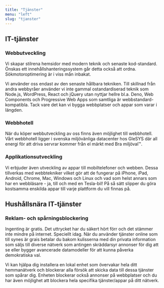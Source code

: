 ```yaml
---
title: "Tjänster"
menu: "left"
slug: "tjanster"
---
```


## IT-tjänster

### Webbutveckling

Vi skapar stilrena hemsidor med modern teknik och senaste kod-standard. Önskas ett innehållshanteringssystem går detta också att ordna. Sökmotoroptimering är i viss mån inbakat.

Vi använder oss endast av den senaste hållbara tekniken. Till skillnad från andra webbyråer använder vi inte gammal ostandardiserad teknik som Node.js, WordPress, React och jQuery utan nyttjar hellre bl.a. Deno, Web Components och Progressive Web Apps som samtliga är webbstandard-kompatibla. Tack vare det kan vi bygga webbplatser och appar som varar i längden.

### Webbhotell

När du köper webbutveckling av oss finns även möjlighet till webbhotell. Vårt webbhotell ligger i svenska miljövänliga datacenter hos GleSYS där all energi för att driva servrar kommer från el märkt med Bra miljöval™.

### Applikationsutveckling

Vi erbjuder även utveckling av appar till mobiltelefoner och webben. Dessa tillverkas med webbtekniker vilket gör att de fungerar på iPhone, iPad, Android, Chrome, Mac, Windows och Linux och vad som helst annars som har en webbläsare - ja, till och med en Tesla-bil! På så sätt slipper du göra kostsamma enskilda appar till varje plattform du vill finnas på.

## Hushållsnära IT-tjänster

### Reklam- och spårningsblockering

Ingenting är gratis. Det uttrycket har du säkert hört förr och det stämmer inte mindre på internet. Speciellt idag. När du använder tjänster online som till synes är grais betalar du bakom kulisserna med din privata information som säljs till diverse nätverk som antingen skräddarsyr annonser för dig att se eller bygger avancerade datamodeller för att kunna påverka demokratiska val.

Vi kan hjälpa dig installera en lokal enhet som övervakar hela ditt hemmanätverk och blockerar alla försök att skicka data till dessa tjänster som spårar dig. Enheten blockerar också annonser på webbplatser och du har även möjlighet att blockera hela specifika tjänster/appar på ditt nätverk.
